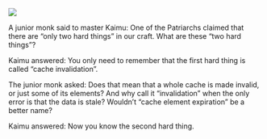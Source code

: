 ![](/pages/case-220/thesaurus.jpg)

A junior monk said to master Kaimu: One of the Patriarchs claimed that there are “only two hard things” in our craft.  What are these “two hard things”?

Kaimu answered: You only need to remember that the first hard thing is called “cache invalidation”.

The junior monk asked: Does that mean that a whole cache is made invalid, or just some of its elements?  And why call it “invalidation” when the only error is that the data is stale? Wouldn’t “cache element expiration” be a better name?

Kaimu answered: Now you know the second hard thing. 
